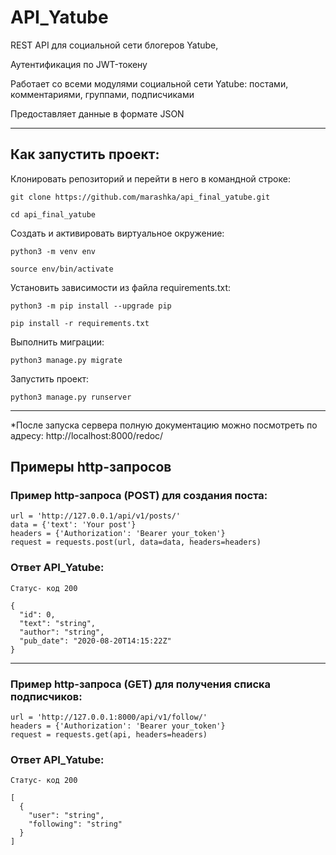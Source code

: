 
# API_Yatube

REST API для социальной сети блогеров Yatube, 

Аутентификация по JWT-токену

Работает со всеми модулями социальной сети Yatube: постами, комментариями, группами, подписчиками


Предоставляет данные в формате JSON
____________________

## Как запустить проект:

Клонировать репозиторий и перейти в него в командной строке:

```
git clone https://github.com/marashka/api_final_yatube.git
```

```
cd api_final_yatube
```

Cоздать и активировать виртуальное окружение:

```
python3 -m venv env
```

```
source env/bin/activate
```

Установить зависимости из файла requirements.txt:

```
python3 -m pip install --upgrade pip
```

```
pip install -r requirements.txt
```

Выполнить миграции:

```
python3 manage.py migrate
```

Запустить проект:

```
python3 manage.py runserver
```

____________________________________

*После запуска сервера полную документацию можно посмотреть по адресу:
http://localhost:8000/redoc/

## Примеры http-запросов
### Пример http-запроса (POST) для создания поста:
```
url = 'http://127.0.0.1/api/v1/posts/'
data = {'text': 'Your post'}
headers = {'Authorization': 'Bearer your_token'}
request = requests.post(url, data=data, headers=headers)
```
### Ответ API_Yatube:
```
Статус- код 200

{
  "id": 0,
  "text": "string",
  "author": "string",
  "pub_date": "2020-08-20T14:15:22Z"
}
```
_____________________________________________
### Пример http-запроса (GET) для получения списка подписчиков:
```
url = 'http://127.0.0.1:8000/api/v1/follow/'
headers = {'Authorization': 'Bearer your_token'}
request = requests.get(api, headers=headers)
```
### Ответ API_Yatube:
```
Статус- код 200

[
  {
    "user": "string",
    "following": "string"
  }
]
```
